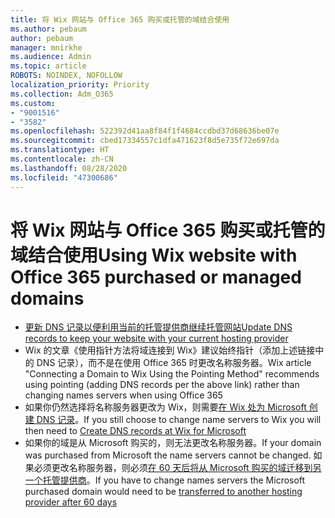 ```yaml
---
title: 将 Wix 网站与 Office 365 购买或托管的域结合使用
ms.author: pebaum
author: pebaum
manager: mnirkhe
ms.audience: Admin
ms.topic: article
ROBOTS: NOINDEX, NOFOLLOW
localization_priority: Priority
ms.collection: Adm_O365
ms.custom:
- "9001516"
- "3582"
ms.openlocfilehash: 522392d41aa8f84f1f4684ccdbd37d68636be07e
ms.sourcegitcommit: cbed17334557c1dfa471623f8d5e735f72e697da
ms.translationtype: HT
ms.contentlocale: zh-CN
ms.lasthandoff: 08/28/2020
ms.locfileid: "47300686"
---
```

# <a name="using-wix-website-with-office-365-purchased-or-managed-domains"></a><span data-ttu-id="2ac0a-102">将 Wix 网站与 Office 365 购买或托管的域结合使用</span><span class="sxs-lookup"><span data-stu-id="2ac0a-102">Using Wix website with Office 365 purchased or managed domains</span></span>

- [<span data-ttu-id="2ac0a-103">更新 DNS 记录以便利用当前的托管提供商继续托管网站</span><span class="sxs-lookup"><span data-stu-id="2ac0a-103">Update DNS records to keep your website with your current hosting provider</span></span>](https://docs.microsoft.com/microsoft-365/admin/dns/update-dns-records-to-retain-current-hosting-provider)
- <span data-ttu-id="2ac0a-104">Wix 的文章《使用指针方法将域连接到 Wix》建议始终指针（添加上述链接中的 DNS 记录），而不是在使用 Office 365 时更改名称服务器。</span><span class="sxs-lookup"><span data-stu-id="2ac0a-104">Wix article "Connecting a Domain to Wix Using the Pointing Method" recommends using pointing (adding DNS records per the above link) rather than changing names servers when using Office 365</span></span>
- <span data-ttu-id="2ac0a-105">如果你仍然选择将名称服务器更改为 Wix，则需要[在 Wix 处为 Microsoft 创建 DNS 记录](https://docs.microsoft.com/microsoft-365/admin/dns/create-dns-records-at-wix?view=o365-worldwide)。</span><span class="sxs-lookup"><span data-stu-id="2ac0a-105">If you still choose to change name servers to Wix you will then need to  [Create DNS records at Wix for Microsoft](https://docs.microsoft.com/microsoft-365/admin/dns/create-dns-records-at-wix?view=o365-worldwide)</span></span>
- <span data-ttu-id="2ac0a-106">如果你的域是从 Microsoft 购买的，则无法更改名称服务器。</span><span class="sxs-lookup"><span data-stu-id="2ac0a-106">If your domain was purchased from Microsoft the name servers cannot be changed.</span></span> <span data-ttu-id="2ac0a-107">如果必须更改名称服务器，则必须[在 60 天后将从 Microsoft 购买的域迁移到另一个托管提供商](https://docs.microsoft.com/microsoft-365/admin/get-help-with-domains/transfer-a-domain-from-microsoft-to-another-host)。</span><span class="sxs-lookup"><span data-stu-id="2ac0a-107">If you have to change names servers the Microsoft purchased domain would need to be  [transferred to another hosting provider after 60 days](https://docs.microsoft.com/microsoft-365/admin/get-help-with-domains/transfer-a-domain-from-microsoft-to-another-host)</span></span>